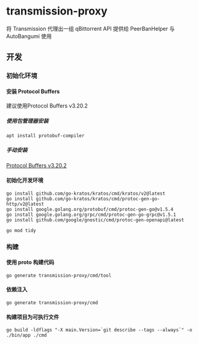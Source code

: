 # transmission-proxy

将 Transmission 代理出一组 qBittorrent API 提供给 PeerBanHelper 与 AutoBangumi 使用

## 开发

### 初始化环境

#### 安装 Protocol Buffers

建议使用Protocol Buffers v3.20.2

##### 使用包管理器安装

```shell
apt install protobuf-compiler
```

##### 手动安装

[Protocol Buffers v3.20.2](https://github.com/protocolbuffers/protobuf/releases/tag/v3.20.2)

#### 初始化开发环境

```shell
go install github.com/go-kratos/kratos/cmd/kratos/v2@latest
go install github.com/go-kratos/kratos/cmd/protoc-gen-go-http/v2@latest
go install google.golang.org/protobuf/cmd/protoc-gen-go@v1.5.4
go install google.golang.org/grpc/cmd/protoc-gen-go-grpc@v1.5.1
go install github.com/google/gnostic/cmd/protoc-gen-openapi@latest

go mod tidy
```

### 构建

#### 使用 proto 构建代码
```shell
go generate transmission-proxy/cmd/tool
```

#### 依赖注入
```shell
go generate transmission-proxy/cmd
```

#### 构建项目为可执行文件

```shell
go build -ldflags "-X main.Version=`git describe --tags --always`" -o ./bin/app ./cmd
```
